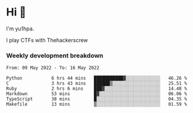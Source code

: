 # Hi 👋

I'm yu1hpa.

I play CTFs with Thehackerscrew

### Weekly development breakdown

<!--START_SECTION:waka-->

```text
From: 09 May 2022 - To: 16 May 2022

Python           6 hrs 44 mins   ███████████▓░░░░░░░░░░░░░   46.26 %
C                3 hrs 43 mins   ██████▒░░░░░░░░░░░░░░░░░░   25.51 %
Ruby             2 hrs 6 mins    ███▓░░░░░░░░░░░░░░░░░░░░░   14.48 %
Markdown         53 mins         █▓░░░░░░░░░░░░░░░░░░░░░░░   06.06 %
TypeScript       38 mins         █░░░░░░░░░░░░░░░░░░░░░░░░   04.35 %
Makefile         13 mins         ▒░░░░░░░░░░░░░░░░░░░░░░░░   01.59 %
```

<!--END_SECTION:waka-->

